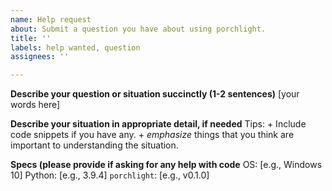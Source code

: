 ```yaml
---
name: Help request
about: Submit a question you have about using porchlight.
title: ''
labels: help wanted, question
assignees: ''

---
```


**Describe your question or situation succinctly (1-2 sentences)**
[your words here]

**Describe your situation in appropriate detail, if needed**
Tips:
    + Include code snippets if you have any.
    + *emphasize* things that you think are important to understanding the situation.

**Specs (please provide if asking for any help with code**
OS: [e.g., Windows 10]
Python: [e.g., 3.9.4]
`porchlight`: [e.g., v0.1.0]
